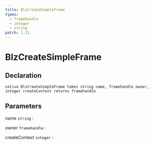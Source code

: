 ```yaml
---
title: BlzCreateSimpleFrame
types:
  - framehandle
  - integer
  - string
patch: 1.31
---
```


# BlzCreateSimpleFrame

## Declaration

```jass
native BlzCreateSimpleFrame takes string name, framehandle owner, integer createContext returns framehandle
```

## Parameters
name `string`
: 

owner `framehandle`
: 

createContext `integer`
: 
